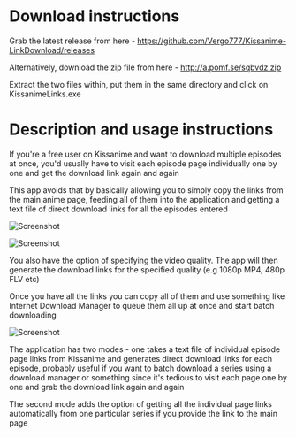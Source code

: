 Download instructions
======================

Grab the latest release from here - https://github.com/Vergo777/Kissanime-LinkDownload/releases

Alternatively, download the zip file from here - http://a.pomf.se/sqbvdz.zip

Extract the two files within, put them in the same directory and click on KissanimeLinks.exe 

Description and usage instructions
======================

If you're a free user on Kissanime and want to download multiple episodes at once, you'd usually have to visit each episode page individually one by one and get the download link again and again 

This app avoids that by basically allowing you to simply copy the links from the main anime page, feeding all of them into the application and getting a text file of direct download links for all the episodes entered

![Screenshot](http://i.imgur.com/kaGsUdv.png)

![Screenshot](http://i.imgur.com/3bSiUSp.png)

You also have the option of specifying the video quality. The app will then generate the download links for the specified quality (e.g 1080p MP4, 480p FLV etc) 

Once you have all the links you can copy all of them and use something like Internet Download Manager to queue them all up at once and start batch downloading 

![Screenshot](http://i.imgur.com/KIOhr6U.png)

The application has two modes - one takes a text file of individual episode page links from Kissanime and generates direct download links for each episode, probably useful if you want to batch download a series using a download manager or something since it's tedious to visit each page one by one and grab the download link again and again

The second mode adds the option of getting all the individual page links automatically from one particular series if you provide the link to the main page

